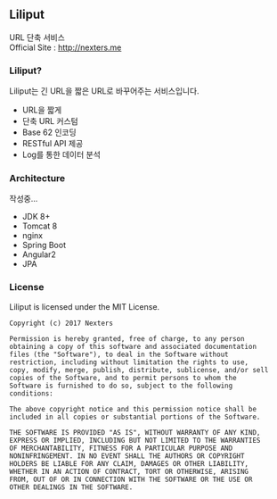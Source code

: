 ## Liliput
URL 단축 서비스  
Official Site :
<http://nexters.me>

### Liliput?
Liliput는 긴 URL을 짧은 URL로 바꾸어주는 서비스입니다.
* URL을 짧게
* 단축 URL 커스텀
* Base 62 인코딩
* RESTful API 제공
* Log를 통한 데이터 분석

### Architecture
작성중...
- JDK 8+
- Tomcat 8
- nginx
- Spring Boot
- Angular2
- JPA

### License
Liliput is licensed under the MIT License.
```
Copyright (c) 2017 Nexters

Permission is hereby granted, free of charge, to any person
obtaining a copy of this software and associated documentation
files (the "Software"), to deal in the Software without
restriction, including without limitation the rights to use,
copy, modify, merge, publish, distribute, sublicense, and/or sell
copies of the Software, and to permit persons to whom the
Software is furnished to do so, subject to the following
conditions:

The above copyright notice and this permission notice shall be
included in all copies or substantial portions of the Software.

THE SOFTWARE IS PROVIDED "AS IS", WITHOUT WARRANTY OF ANY KIND,
EXPRESS OR IMPLIED, INCLUDING BUT NOT LIMITED TO THE WARRANTIES
OF MERCHANTABILITY, FITNESS FOR A PARTICULAR PURPOSE AND
NONINFRINGEMENT. IN NO EVENT SHALL THE AUTHORS OR COPYRIGHT
HOLDERS BE LIABLE FOR ANY CLAIM, DAMAGES OR OTHER LIABILITY,
WHETHER IN AN ACTION OF CONTRACT, TORT OR OTHERWISE, ARISING
FROM, OUT OF OR IN CONNECTION WITH THE SOFTWARE OR THE USE OR
OTHER DEALINGS IN THE SOFTWARE.
```
